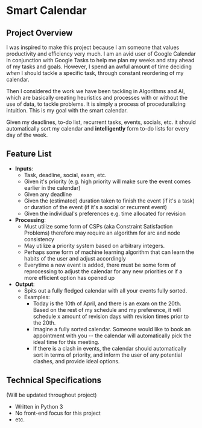 # Smart Calendar
## Project Overview
I was inspired to make this project because I am someone that values productivity and efficiency very much. I am an avid user of Google Calendar in conjunction with Google Tasks to help me plan my weeks and stay ahead of my tasks and goals. However, I spend an awful amount of time deciding *when* I should tackle a specific task, through constant reordering of my calendar. 

Then I considered the work we have been tackling in Algorithms and AI, which are basically creating heuristics and processes with or without the use of data, to tackle problems. It is simply a process of proceduralizing intuition. This is my goal with the smart calendar. 

Given my deadlines, to-do list, recurrent tasks, events, socials, etc. it should automatically sort my calendar and **intelligently** form to-do lists for every day of the week. 

## Feature List
* **Inputs**:
  * Task, deadline, social, exam, etc.
  * Given it's priority (e.g. high priority will make sure the event comes earlier in the calendar)
  * Given any deadline
  * Given the (estimated) duration taken to finish the event (if it's a task) or duration of the event (if it's a social or recurrent event)
   * Given the individual's preferences e.g. time allocated for revision
* **Processing**:
  * Must utilize some form of CSPs (aka Constraint Satisfaction Problems) therefore may require an algorithm for arc and node consistency
  * May utilize a priority system based on arbitrary integers.
  * Perhaps some form of machine learning algorithm that can learn the habits of the user and adjust accordingly
  * Everytime a new event is added, there must be some form of reprocessing to adjust the calendar for any new priorities or if a more efficient option has opened up
* **Output**:
	* Spits out a fully fledged calendar with all your events fully sorted.
	* Examples:
		* Today is the 10th of April, and there is an exam on the 20th. Based on the rest of my schedule and my preference, it will schedule x amount of revision days with revision times prior to the 20th.
		* Imagine a fully sorted calendar. Someone would like to book an appointment with you -- the calendar will automatically pick the ideal time for this meeting.
		* If there is a clash in events, the calendar should automatically sort in terms of priority, and inform the user of any potential clashes, and provide ideal options.

## Technical Specifications
(Will be updated throughout project)
* Written in Python 3
* No front-end focus for this project
* etc.
